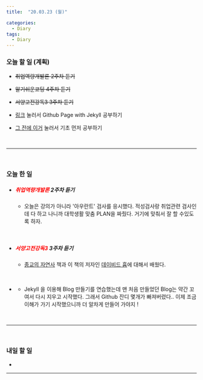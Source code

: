 ```yaml
---
title:  "20.03.23 (월)"

categories:
  - Diary
tags:
  - Diary
---
```


### 오늘 할 일 (계획)

- ~~취업역량개발론 2주차 듣기~~
- ~~알기쉬운코딩 4주차 듣기~~

- ~~서양고전강독3 3주차 듣기~~

- [링크](https://devinlife.com/howto/) 눌러서 Github Page with Jekyll 공부하기

- [그 전에 이거](https://nolboo.kim/blog/2013/10/15/free-blog-with-github-jekyll/) 눌러서 기초 먼저 공부하기

<br>

<hr/><br>

### 오늘 한 일

- ##### <span style="color: red">취업역량개발론</span> 2주차 듣기

  - 오늘은 강의가 아니라 '아우란트' 검사를 응시했다. 적성검사랑 취업관련 검사인데 다 하고 나니까 대학생활 맞춤 PLAN을 짜줬다. 거기에 맞춰서 잘 할 수있도록 하자.


<br>

- ##### <span style="color: red">서양고전강독3</span> 3주차 듣기

  - [종교의 자연사](https://blog.naver.com/opinion100/54210736) 책과 이 책의 저자인 [데이비드 흄](https://terms.naver.com/entry.nhn?docId=1156371&cid=40942&categoryId=40343)에 대해서 배웠다.

<br>

- <span style="color: red"></span>
  - Jekyll 을 이용해 Blog 만들기를 연습했는데 맨 처음 만들었던 Blog는 약간 꼬여서 다시 지우고 시작했다. 그래서 Github 잔디 몇개가 빠져버렸다.. 이제 조금 이해가 가기 시작했으니까 더 알차게 만들어 가야지 !

<br>

<hr/><br>

### 내일 할 일

- 

  


<hr/>
